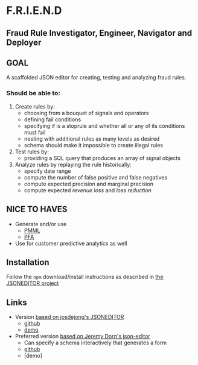 # F.R.I.E.N.D

## Fraud Rule Investigator, Engineer, Navigator and Deployer

## GOAL

A scaffolded JSON editor for creating, testing and analyzing fraud rules.

### Should be able to:
1. Create rules by:
    * choosing from a bouquet of signals and operators
    * defining fail conditions
    * specifying if is a stoprule and whether all or any of its conditions must fail
    * nesting with additional rules as many levels as desired
    * schema should make it impossible to create illegal rules
1. Test rules by:
    * providing a SQL query that produces an array of signal objects
1. Analyze rules by replaying the rule historically:
    * specify date range
    * compute the number of false positive and false negatives
    * compute expected precision and marginal precision
    * compute expected *revenue loss* and *loss reduction*
    

## NICE TO HAVES

* Generate and/or use
    * [PMML](http://dmg.org/pmml/v4-3/GeneralStructure.html)
    * [PFA](http://dmg.org/pfa/docs/motivation/)
* Use for customer predictive analytics as well

## Installation

Follow the `npm` download/install instructions as described in [the JSONEDITOR project](https://github.com/josdejong/jsoneditor#install)

## Links

* Version [based on josdejong's JSONEDITOR](./josdejong.hml)
   * [github](https://github.com/josdejong/jsoneditor)
   * [demo](http://jsoneditoronline.org)
* Preferred version [based on Jeremy Dorn's json-editor](./jeremydorn.html)
   * Can specify a schema interactively that generates a form
   * [github](https://github.com/jdorn/json-editor)
   * [demo]
